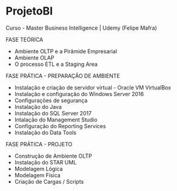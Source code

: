 # ProjetoBI
Curso - Master Business Intelligence | Udemy (Felipe Mafra)

FASE TEÓRICA

* Ambiente OLTP e a Pirâmide Empresarial
* Ambiente OLAP
* O processo ETL e a Staging Area

FASE PRÁTICA - PREPARAÇÃO DE AMBIENTE

* Instalação e criação de servidor virtual - Oracle VM VirtualBox
* Instalação e configuração do Windows Server 2016
* Configurações de segurança
* Instalação do Java
* Instalação do SQL Server 2017
* Intalação do Management Studio
* Configuração do Reporting Services
* Instalação do Data Tools

FASE PRÁTICA - PROJETO

* Construção de Ambiente OLTP
* Instalação do STAR UML
* Modelagem Lógica
* Modelagem Física
* Criação de Cargas / Scripts
